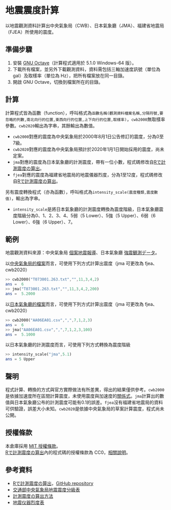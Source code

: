 # 地震震度計算
以地震觀測資料計算出中央氣象局（CWB）、日本氣象廳（JMA）、福建省地震局（FJEA）所使用的震度。

## 準備步驟
1. 安裝 [GNU Octave](https://www.gnu.org/software/octave/)（計算程式適用於 5.1.0 Windows-64 版）。
2. 下載所有檔案，並另外下載觀測資料，資料需包括三軸加速度訊號（單位為 gal）及取樣率（單位為 Hz），把所有檔案放在同一目錄。
3. 開啟 GNU Octave，切換到檔案所在的目錄。

## 計算
計算程式皆為函數（function），呼叫格式為`函數名稱(觀測資料檔案名稱,分隔符號,要忽略的列數,南北向行的位置,東西向行的位置,上下向行的位置,取樣率)`，`cwb2000`無取樣率參數。`cwb2020`輸出為字串，其餘輸出為數值。
* `cwb2000`對應的震度為中央氣象局於2000年8月1日公告修訂的震度，分為0至7級。
* `cwb2020`對應的震度為中央氣象局預計於2020年1月1日開始採用的震度，尚未定案。
* `jma`對應的震度為日本氣象廳的計測震度，帶有一位小數，程式碼修改自[Rで計測震度の算出](http://statrstart.github.io/2015/04/19/R%E3%81%A7%E8%A8%88%E6%B8%AC%E9%9C%87%E5%BA%A6%E3%81%AE%E7%AE%97%E5%87%BA/)。
* `fjea`對應的震度為福建省地震局的地震儀器烈度，分為1至12度，程式碼修改自[Rで計測震度の算出](http://statrstart.github.io/2015/04/19/R%E3%81%A7%E8%A8%88%E6%B8%AC%E9%9C%87%E5%BA%A6%E3%81%AE%E7%AE%97%E5%87%BA/)。

另有震度轉換程式（亦為函數），呼叫格式為`intensity_scale(震度種類,震度數值)`，輸出為字串。
* `intensity_scale`是將日本氣象廳的計測震度轉換為震度階級，日本氣象廳震度階級分為0、1、2、3、4、5弱（5 Lower）、5強（5 Upper）、6弱（6 Lower）、6強（6 Upper）、7。

## 範例
地震觀測資料來源：中央氣象局 [個案地震報導](https://scweb.cwb.gov.tw/zh-tw/page/disaster/3)、日本氣象廳 [強震観測データ](https://www.data.jma.go.jp/svd/eqev/data/kyoshin/jishin/index.html)。

以[中央氣象局的檔案](https://scweb.cwb.gov.tw/special/19990921/ASCIIfile/T073001.263.txt)而言，可使用下列方式計算出震度（jma 可更改為 fjea、cwb2020）

```octave
>> cwb2000("T073001.263.txt","",11,3,4,2)
ans =  6
>> jma("T073001.263.txt","",11,3,4,2,200)
ans =  5.2000
```

以[日本氣象廳的檔案](https://www.data.jma.go.jp/svd/eqev/data/kyoshin/jishin/001006_tottori-seibu/dat/AA06EA01.csv)而言，可使用下列方式計算出震度（jma 可更改為 fjea、cwb2020）

```octave
>> cwb2000("AA06EA01.csv",",",7,1,2,3)
ans =  6
>> jma("AA06EA01.csv",",",7,1,2,3,100)
ans =  5.1000
```

以日本氣象廳的計測震度而言，可使用下列方式轉換為震度階級

```octave
>> intensity_scale("jma",5.1)
ans = 5 Upper
```

## 聲明
程式計算、轉換的方式與官方實際做法有所差異，得出的結果僅供參考。`cwb2000`是依據加速度所在區間計算震度，未使用震度與加速度的[關係式](https://scweb.cwb.gov.tw/zh-TW/Guidance/FAQdetail/37)。`jma`計算出的數值與日本氣象廳公布的計測震度可能有0.1的誤差。`fjea`沒有福建省地震局的資料可供驗證，誤差大小未知。`cwb2020`是依據中央氣象局的草案計算震度，程式尚未公開。

## 授權條款
本倉庫採用 [MIT 授權條款](https://github.com/chemars/Seismic-Intensity-Scales/blob/master/LICENSE)。  
[Rで計測震度の算出](http://statrstart.github.io/2015/04/19/R%E3%81%A7%E8%A8%88%E6%B8%AC%E9%9C%87%E5%BA%A6%E3%81%AE%E7%AE%97%E5%87%BA/)內的程式碼的授權條款為 CC0，[相關說明](https://github.com/statrstart/statrstart.github.io/issues/1)。

## 參考資料
* [Rで計測震度の算出](http://statrstart.github.io/2015/04/19/R%E3%81%A7%E8%A8%88%E6%B8%AC%E9%9C%87%E5%BA%A6%E3%81%AE%E7%AE%97%E5%87%BA/)，[GitHub repository](https://github.com/statrstart/statrstart.github.io)
* [交通部中央氣象局地震震度分級表](https://www.cwb.gov.tw/Data/service/notice/download/notice_20141231104524.pdf)
* [計測震度の算出方法](https://www.data.jma.go.jp/svd/eqev/data/kyoshin/kaisetsu/calc_sindo.htm)
* [地震仪器烈度表](http://www.fjdspm.com/dzzt/zcfgzt/2013-03-14/231.html)
